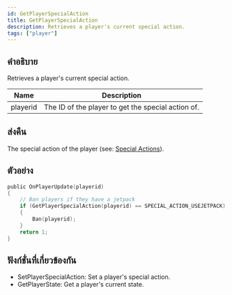 ```yaml
---
id: GetPlayerSpecialAction
title: GetPlayerSpecialAction
description: Retrieves a player's current special action.
tags: ["player"]
---
```


## คำอธิบาย

Retrieves a player's current special action.

| Name     | Description                                        |
| -------- | -------------------------------------------------- |
| playerid | The ID of the player to get the special action of. |

## ส่งคืน

The special action of the player (see: [Special Actions](../../scripting/resources/specialactions.md)).

## ตัวอย่าง

```c
public OnPlayerUpdate(playerid)
{
    // Ban players if they have a jetpack
    if (GetPlayerSpecialAction(playerid) == SPECIAL_ACTION_USEJETPACK)
    {
        Ban(playerid);
    }
    return 1;
}
```

## ฟังก์ชั่นที่เกี่ยวข้องกัน

- SetPlayerSpecialAction: Set a player's special action.
- GetPlayerState: Get a player's current state.
